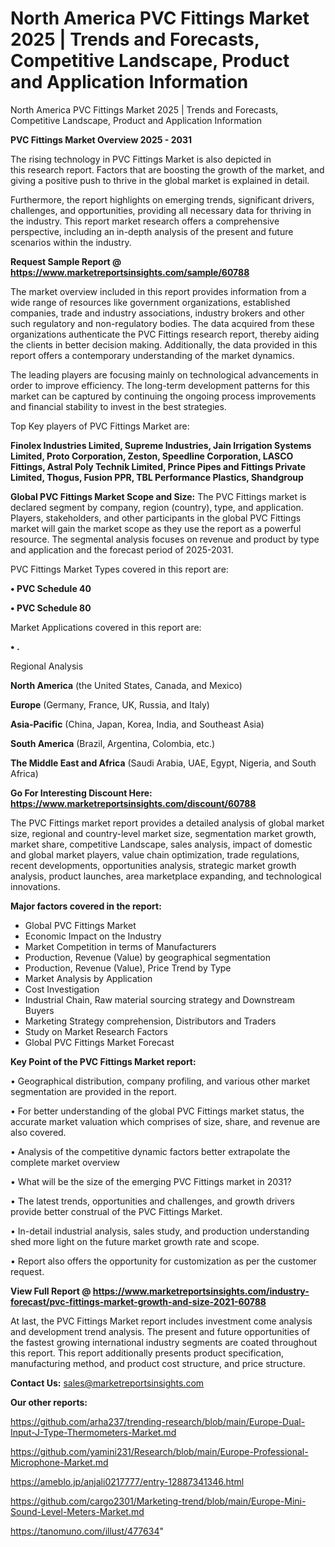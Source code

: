 # North America PVC Fittings Market 2025 | Trends and Forecasts, Competitive Landscape, Product and Application Information
 North America PVC Fittings Market 2025 | Trends and Forecasts, Competitive Landscape, Product and Application Information

<Strong> PVC Fittings Market Overview 2025 - 2031</strong>

The rising technology in PVC Fittings Market is also depicted in this research report. Factors that are boosting the growth of the market, and giving a positive push to thrive in the global market is explained in detail.

Furthermore, the report highlights on emerging trends, significant drivers, challenges, and opportunities, providing all necessary data for thriving in the industry. This report market research offers a comprehensive perspective, including an in-depth analysis of the present and future scenarios within the industry.

<strong>Request Sample Report @ <a href=https://www.marketreportsinsights.com/sample/60788>https://www.marketreportsinsights.com/sample/60788</a></strong>

The market overview included in this report provides information from a wide range of resources like government organizations, established companies, trade and industry associations, industry brokers and other such regulatory and non-regulatory bodies. The data acquired from these organizations authenticate the PVC Fittings research report, thereby aiding the clients in better decision making. Additionally, the data provided in this report offers a contemporary understanding of the market dynamics.

The leading players are focusing mainly on technological advancements in order to improve efficiency. The long-term development patterns for this market can be captured by continuing the ongoing process improvements and financial stability to invest in the best strategies.

Top Key players of PVC Fittings Market are:

<strong>Finolex Industries Limited, Supreme Industries, Jain Irrigation Systems Limited, Proto Corporation, Zeston, Speedline Corporation, LASCO Fittings, Astral Poly Technik Limited, Prince Pipes and Fittings Private Limited, Thogus, Fusion PPR, TBL Performance Plastics, Shandgroup</strong>

<strong><b>Global PVC Fittings Market Scope and Size:</b></strong>
The PVC Fittings market is declared segment by company, region (country), type, and application. Players, stakeholders, and other participants in the global PVC Fittings market will gain the market scope as they use the report as a powerful resource. The segmental analysis focuses on revenue and product by type and application and the forecast period of 2025-2031.

PVC Fittings Market Types covered in this report are:

<strong>• PVC Schedule 40

• PVC Schedule 80</strong>

Market Applications covered in this report are:

<strong>• .</strong> 

Regional Analysis

<strong>North America</strong> (the United States, Canada, and Mexico)

<strong>Europe</strong> (Germany, France, UK, Russia, and Italy)

<strong>Asia-Pacific</strong> (China, Japan, Korea, India, and Southeast Asia)

<strong>South America</strong> (Brazil, Argentina, Colombia, etc.)

<strong>The Middle East and Africa</strong> (Saudi Arabia, UAE, Egypt, Nigeria, and South Africa)

<strong>Go For Interesting Discount Here: <a href=https://www.marketreportsinsights.com/discount/60788>https://www.marketreportsinsights.com/discount/60788</a></strong>

The PVC Fittings market report provides a detailed analysis of global market size, regional and country-level market size, segmentation market growth, market share, competitive Landscape, sales analysis, impact of domestic and global market players, value chain optimization, trade regulations, recent developments, opportunities analysis, strategic market growth analysis, product launches, area marketplace expanding, and technological innovations.

<strong><b>Major factors covered in the report:</b></strong>
<ul>
  <li>Global PVC Fittings Market </li>
  <li>Economic Impact on the Industry</li>
  <li>Market Competition in terms of Manufacturers</li>
  <li>Production, Revenue (Value) by geographical segmentation</li>
  <li>Production, Revenue (Value), Price Trend by Type</li>
  <li>Market Analysis by Application</li>
  <li>Cost Investigation</li>
  <li>Industrial Chain, Raw material sourcing strategy and Downstream Buyers</li>
  <li>Marketing Strategy comprehension, Distributors and Traders</li>
  <li>Study on Market Research Factors</li>
  <li>Global PVC Fittings Market Forecast</li>
</ul>

<strong><b>Key Point of the PVC Fittings Market report:</b></strong>

• Geographical distribution, company profiling, and various other market segmentation are provided in the report.

• For better understanding of the global PVC Fittings market status, the accurate market valuation which comprises of size, share, and revenue are also covered.

• Analysis of the competitive dynamic factors better extrapolate the complete market overview

• What will be the size of the emerging PVC Fittings market in 2031?

• The latest trends, opportunities and challenges, and growth drivers provide better construal of the PVC Fittings Market.

• In-detail industrial analysis, sales study, and production understanding shed more light on the future market growth rate and scope.

• Report also offers the opportunity for customization as per the customer request.

<strong><b>View Full Report @ <a href=https://www.marketreportsinsights.com/industry-forecast/pvc-fittings-market-growth-and-size-2021-60788>https://www.marketreportsinsights.com/industry-forecast/pvc-fittings-market-growth-and-size-2021-60788</a></b></strong>


At last, the PVC Fittings Market report includes investment come analysis and development trend analysis. The present and future opportunities of the fastest growing international industry segments are coated throughout this report. This report additionally presents product specification, manufacturing method, and product cost structure, and price structure.

<strong>Contact Us:</strong>
sales@marketreportsinsights.com

<strong>Our other reports:</strong>

<a href=https://github.com/arha237/trending-research/blob/main/Europe-Dual-Input-J-Type-Thermometers-Market.md>https://github.com/arha237/trending-research/blob/main/Europe-Dual-Input-J-Type-Thermometers-Market.md</a>

<a href=https://github.com/yamini231/Research/blob/main/Europe-Professional-Microphone-Market.md>https://github.com/yamini231/Research/blob/main/Europe-Professional-Microphone-Market.md</a>

<a href=https://ameblo.jp/anjali0217777/entry-12887341346.html>https://ameblo.jp/anjali0217777/entry-12887341346.html</a>

<a href=https://github.com/cargo2301/Marketing-trend/blob/main/Europe-Mini-Sound-Level-Meters-Market.md>https://github.com/cargo2301/Marketing-trend/blob/main/Europe-Mini-Sound-Level-Meters-Market.md</a>

<a href=https://tanomuno.com/illust/477634>https://tanomuno.com/illust/477634</a>"
